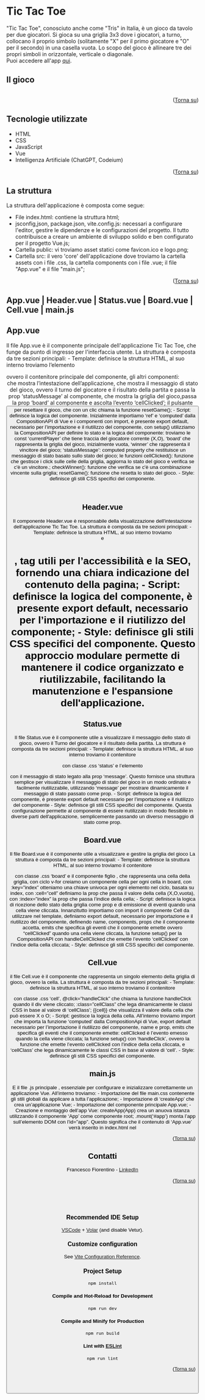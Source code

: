 <a name="readme-top"></a>

# <h1>Tic Tac Toe</h1>

<p>"Tic Tac Toe", conosciuto anche come "Tris" in Italia, è un gioco da tavolo per due giocatori. Si gioca su una griglia 3x3 dove i giocatori, a turno, collocano il proprio simbolo (solitamente "X" per il primo giocatore e "O" per il secondo) in una casella vuota. Lo scopo del gioco è allineare tre dei propri simboli in orizzontale, verticale o diagonale. <br>
Puoi accedere all'app <a href="https://tictactoe-francescofiorentino.netlify.app">qui</a>.</p>

## Il gioco

<a href="https://tictactoe-francescofiorentino.netlify.app"><img src=""></a>

<p align="right">(<a href="#readme-top">Torna su</a>)</p> 

## Tecnologie utilizzate
- HTML
- CSS
- JavaScript
- Vue
- Intelligenza Artificiale (ChatGPT, Codeium)

<p align="right">(<a href="#readme-top">Torna su</a>)</p> 

## La struttura
La struttura dell'applicazione è composta come segue: <br>
- File index.html: contiene la struttura html;
- jsconfig,json, package.json, vite.config.js: necessari a configurare l'editor, gestire le dipendenze e le configurazioni del progetto. Il tutto contribuisce a creare un ambiente di sviluppo solido e ben configurato per il progetto Vue.js;
- Cartella public: vi troviamo asset statici come favicon.ico e logo.png;
- Cartella src: il vero 'core' dell'applicazione dove troviamo la cartella assets con i file .css, la cartella components con i file .vue; il file "App.vue" e il file "main.js"; 

<p align="right">(<a href="#readme-top">Torna su</a>)</p>

## App.vue | Header.vue | Status.vue | Board.vue | Cell.vue | main.js
<h2> App.vue</h2>
<p>Il file App.vue è il componente principale dell'applicazione Tic Tac Toe, che funge da punto di ingresso per l'interfaccia utente.
La struttura è composta da tre sezioni principali:
- Template: definisce la struttura HTML, al suo interno troviamo l’elemento <div id=”app”> ovvero il contenitore principale del componente, gli altri componenti: <Header> che mostra l’intestazione dell’applicazione, <Status> che mostra il messaggio di stato del gioco, ovvero il turno del giocatore e il risultato della partita e passa la prop ‘statusMessage’ al componente, <Board> che mostra la griglia del gioco,passa la prop ‘board’ al componente e ascolta l’evento ‘cellClicked’;  il pulsante <button> per resettare il gioco, che con un clic chiama la funzione resetGame();
- Script: definisce la logica del componente. Inizialmente importiamo ‘ref’ e ‘computed’ dalla CompositionAPI di Vue e i componenti con import, è presente export default, necessario per l’importazione e il riutilizzo del componente, con setup() utilizziamo la CompositionAPI per definire lo stato e la logica del componente: troviamo le const ‘currentPlayer’ che tiene traccia del giocatore corrente (X,O), ‘board’ che rappresenta la griglia del gioco, inizialmente vuota, ‘winner’ che rappresenta il vincitore del gioco;  ‘statusMessage’: computed property che restituisce un messaggio di stato basato sullo stato del gioco; le funzioni cellClicked(): funzione che gestisce i click sulle celle della griglia, aggiorna lo stato del gioco e verifica se c'è un vincitore.; checkWinner(): funzione che verifica se c'è una combinazione vincente sulla griglia; resetGame(): funzione che resetta lo stato del gioco.
- Style: definisce gli stili CSS specifici del componente.</p> <br>

<h2> Header.vue</h2>
Il componente Header.vue è responsabile della visualizzazione dell'intestazione dell'applicazione Tic Tac Toe.
La struttura è composta da tre sezioni principali:
- Template: definisce la struttura HTML, al suo interno troviamo <header> e <h1>, tag utili per l’accessibilità e la SEO, fornendo una chiara indicazione del contenuto della pagina;
- Script: definisce la logica del componente, è presente export default, necessario per l’importazione e il riutilizzo del componente;
- Style: definisce gli stili CSS specifici del componente.
Questo approccio modulare permette di mantenere il codice organizzato e riutilizzabile, facilitando la manutenzione e l'espansione dell'applicazione.</p>

<h2>Status.vue</h2>
<p>Il file Status.vue è il componente utile a visualizzare il messaggio dello stato di gioco, ovvero il Turno del giocatore e il risultato della partita.
La struttura è composta da tre sezioni principali:
- Template: definisce la struttura HTML, al suo interno troviamo il contenitore <div> con classe .css ‘status’ e l’elemento <p> con il messaggio di stato legato alla prop ‘message’. Questo fornisce una struttura semplice per visualizzare il messaggio di stato del gioco in un modo ordinato e facilmente riutilizzabile, utilizzando ‘message’ per mostrare dinamicamente il messaggio di stato passato come prop.
- Script: definisce la logica del componente, è presente export default necessario per l’importazione e il riutilizzo del componente
- Style: definisce gli stili CSS specifici del componente.
Questa configurazione permette al componente di essere riutilizzato in modo flessibile in diverse parti dell'applicazione, semplicemente passando un diverso messaggio di stato come prop.
</p>

<h2>Board.vue</h2>
<p>Il file Board.vue è il componente utile a visualizzare e gestire la griglia del gioco
La struttura è composta da tre sezioni principali:
- Template: definisce la struttura HTML, al suo interno troviamo il contenitore <div> con classe .css ‘board’ e il componente figlio <Cell>, che rappresenta una cella della griglia, con ciclo v-for creiamo un componente cella per ogni cella in board, con :key=”index” otteniamo una chiave univoca per ogni elemento nel ciclo, basata su index, con :cell=”cell” definiamo la prop che passa il valore della cella (X,O,vuota), con :index=”index” la prop che passa l’indice della cella;
- Script: definisce la logica di ricezione dello stato della griglia come prop e di emissione di eventi quando una cella viene cliccata. Innanzitutto importiamo con import il componente Cell da utilizzare nel template, definiamo export default, necessario per importazione e il riutilizzo del componente, definendo name, components, props che il componente accetta, emits che specifica gli eventi che il componente emette ovvero “cellClicked” quando una cella viene cliccata, la funzione setup() per la CompositionAPI con handleCellClicked che emette l’evento ‘cellClicked’ con l’indice della cella cliccata;
- Style: definisce gli stili CSS specifici del componente.
</p>

<h2>Cell.vue</h2>
<p> il file Cell.vue è il componente che rappresenta un singolo elemento della griglia di gioco, ovvero la cella.
La struttura è composta da tre sezioni principali:
- Template: definisce la struttura HTML, al suo interno troviamo il contenitore <div> con classe .css ‘cell’, @click=”handleClick” che chiama la funzione handleClick quando il div viene cliccato; :class=”cellClass” che lega dinamicamente le classi CSS in base al valore di ‘cellClass’; {{cell}} che visualizza il valore della cella che può essere X o O;
- Script: gestisce la logica della cella. All’interno troviamo import che importa la funzione ‘computed’ dalla CompositionApi di Vue, export default necessario per l’importazione il riutilizzo del componente, name e prop,  emits che specifica gli eventi che il componente emette: cellClicked è l’evento emesso quando la cella viene cliccata; la funzione setup() con ‘handleClick’, ovvero la funzione che emette l’evento cellClicked con l’indice della cella cliccata, e ‘cellClass’ che lega dinamicamente le classi CSS in base al valore di ‘cell’.
- Style: definisce gli stili CSS specifici del componente.
</p>

<h2>main.js</h2>
<p>
E il file .js principale , essenziale per configurare e inizializzare correttamente un applicazione Vue.
All’interno troviamo:
- Importazione del file main.css contenente gli stili globali da applicare a tutta l’applicazione;
- Importazione di ‘createApp’ che crea un’applicazione Vue;
- Importazione del componente principale App.vue;
- Creazione e montaggio dell’app Vue:
createApp(App) crea un anuova istanza utilizzando il componente ‘App’ come componente root;
.mount(‘#app’) monta l’app sull’elemento DOM con l’id=”app”.
Questo significa che il contenuto di ‘App.vue’ verrà inserito in index.html nel
<div id=”app”></div>
</p>

<p align="right">(<a href="#readme-top">Torna su</a>)</p> 

## Contatti

Francesco Fiorentino - [LinkedIn](https://www.linkedin.com/in/francesco-fiorentino-8a854216a/)

<p align="right">(<a href="#readme-top">Torna su</a>)</p> 

<br>
<br>
<br>

### Recommended IDE Setup

[VSCode](https://code.visualstudio.com/) + [Volar](https://marketplace.visualstudio.com/items?itemName=Vue.volar) (and disable Vetur).

### Customize configuration

See [Vite Configuration Reference](https://vitejs.dev/config/).

### Project Setup

```sh
npm install
```

#### Compile and Hot-Reload for Development

```sh
npm run dev
```

#### Compile and Minify for Production

```sh
npm run build
```

#### Lint with [ESLint](https://eslint.org/)

```sh
npm run lint
```
<p align="right">(<a href="#readme-top">Torna su</a>)</p> 